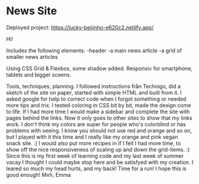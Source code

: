# News Site
Deployed project:
https://lucky-beijinho-e620c2.netlify.app/

Hi!

Includes the following elements:
-header
-a main news article
-a grid of smaller news articles

Using CSS Grid & Flexbox, some shadow added. Responsiv for smartphone, tablets and bigger sceens.

Tools, techniques, planning.
I followed instructions från Technigo, did a sketch of the site on paper, started with simple HTML and built from it. I asked google for help to correct code when I forgot something or needed more tips and trix. I tested coloring in CSS bit by bit, made the design come to life. 
If I had more time I would make a sidebar and complete the site with pages behind the links. Now it only goes to other sites to show that my links work. I don't think my colors are super for people who's colorblind or has problems with seeing. I know you should not use red and orange and so on, but I played with it this time and I really like my orange and pink vegan snack site. :)
I would also put more recipes in if I felt I had more time, to show off the nice responsiveness of scaling up and down the grid-items. :) Since this is my first week of learning code and my last week of summer vacay I thought I could maybe stop here and be satisfyed with my creation. I leared so much my head hurts, and my back! Time for a run!
I hope this is good enough!
Mvh, Emma
